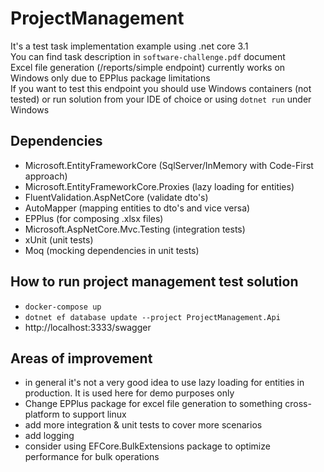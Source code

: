 # ProjectManagement
It's a test task implementation example using .net core 3.1  
You can find task description in `software-challenge.pdf` document  
Excel file generation (/reports/simple endpoint) currently works on Windows only due to EPPlus package limitations  
If you want to test this endpoint you should use Windows containers (not tested) or run solution from your IDE of choice or using `dotnet run` under Windows
## Dependencies
- Microsoft.EntityFrameworkCore (SqlServer/InMemory with Code-First approach)
- Microsoft.EntityFrameworkCore.Proxies (lazy loading for entities)
- FluentValidation.AspNetCore (validate dto's)
- AutoMapper (mapping entities to dto's and vice versa)
- EPPlus (for composing .xlsx files)
- Microsoft.AspNetCore.Mvc.Testing (integration tests)
- xUnit (unit tests)
- Moq (mocking dependencies in unit tests)
## How to run project management test solution
- `docker-compose up`
- `dotnet ef database update --project ProjectManagement.Api`
- http://localhost:3333/swagger
## Areas of improvement
- in general it's not a very good idea to use lazy loading for entities in production. It is used here for demo purposes only
- Change EPPlus package for excel file generation to something cross-platform to support linux
- add more integration & unit tests to cover more scenarios
- add logging
- consider using EFCore.BulkExtensions package to optimize performance for bulk operations
